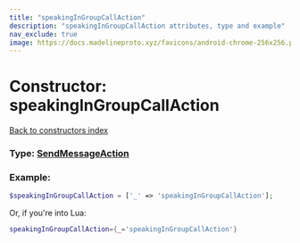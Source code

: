 ```yaml
---
title: "speakingInGroupCallAction"
description: "speakingInGroupCallAction attributes, type and example"
nav_exclude: true
image: https://docs.madelineproto.xyz/favicons/android-chrome-256x256.png
---
```

# Constructor: speakingInGroupCallAction  
[Back to constructors index](index.md)






### Type: [SendMessageAction](../types/SendMessageAction.md)


### Example:

```php
$speakingInGroupCallAction = ['_' => 'speakingInGroupCallAction'];
```  


Or, if you're into Lua:

```lua
speakingInGroupCallAction={_='speakingInGroupCallAction'}

```


